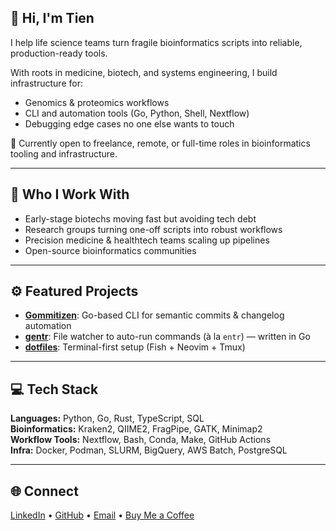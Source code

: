## 👋 Hi, I'm Tien

I help life science teams turn fragile bioinformatics scripts into reliable, production-ready tools.

With roots in medicine, biotech, and systems engineering, I build infrastructure for:

- Genomics & proteomics workflows  
- CLI and automation tools (Go, Python, Shell, Nextflow)  
- Debugging edge cases no one else wants to touch

💼 Currently open to freelance, remote, or full-time roles in bioinformatics tooling and infrastructure.

---

## 🔬 Who I Work With

- Early-stage biotechs moving fast but avoiding tech debt  
- Research groups turning one-off scripts into robust workflows  
- Precision medicine & healthtech teams scaling up pipelines  
- Open-source bioinformatics communities  

---

## ⚙️ Featured Projects

- [**Gommitizen**](https://github.com/tiendu/gommitizen): Go-based CLI for semantic commits & changelog automation  
- [**gentr**](https://github.com/tiendu/gentr): File watcher to auto-run commands (à la `entr`) — written in Go  
- [**dotfiles**](https://github.com/tiendu/dotfiles): Terminal-first setup (Fish + Neovim + Tmux)

---

## 💻 Tech Stack

**Languages:** Python, Go, Rust, TypeScript, SQL  
**Bioinformatics:** Kraken2, QIIME2, FragPipe, GATK, Minimap2  
**Workflow Tools:** Nextflow, Bash, Conda, Make, GitHub Actions  
**Infra:** Docker, Podman, SLURM, BigQuery, AWS Batch, PostgreSQL  

---

## 🌐 Connect

[LinkedIn](https://www.linkedin.com/in/tiendu) • [GitHub](https://github.com/tiendu) • [Email](mailto:tiendu107@gmail.com) • [Buy Me a Coffee](https://www.buymeacoffee.com/tiendu)
